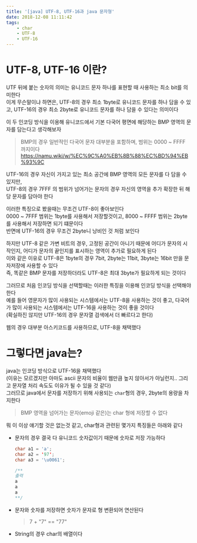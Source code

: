 ```yaml
---
title: '[java] UTF-8, UTF-16과 java 문자형'
date: 2018-12-08 11:11:42
tags:
    - char
    - UTF-8
    - UTF-16
---
```


# UTF-8, UTF-16 이란?
UTF 뒤에 붙는 숫자의 의미는 유니코드 문자 하나를 표현할 때 사용하는 최소 bit를 의미한다  
이게 무슨말이냐 하면은, UTF-8의 경우 최소 1byte로 유니코드 문자를 하나 담을 수 있고, UTF-16의 경우 최소 2byte로 유니코드 문자를 하나 담을 수 있다는 의미이다  

이 두 인코딩 방식을 이용해 유니코드에서 기본 다국어 평면에 해당하는 BMP 영역의 문자를 담는다고 생각해보자  
> BMP의 경우 일반적인 다국어 문자 대부분을 포함하며, 범위는 0000 ~ FFFF 까지이다  
> <https://namu.wiki/w/%EC%9C%A0%EB%8B%88%EC%BD%94%EB%93%9C>  

UTF-16의 경우 자신이 가지고 있는 최소 공간에 BMP 영역의 모든 문자를 다 담을 수 있지만,  
UTF-8의 경우 7FFF 의 범위가 넘어가는 문자의 경우 자신의 영역을 추가 확장한 뒤 해당 문자를 담아야 한다  

이러한 특징으로 봤을때는 무조건 UTF-8이 좋아보인다  
0000 ~ 7FFF 범위는 1byte를 사용해서 저장할것이고, 8000 ~ FFFF 범위는 2byte를 사용해서 저장하면 되기 떄문이다  
반면에 UTF-16의 경우 무조건 2byte니 낭비인 것 처럼 보인다  

하지만 UTF-8 같은 가변 비트의 경우, 고정된 공간이 아니기 때문에 어디가 문자의 시작인지, 어디가 문자의 끝인지를 표시하는 영역이 추가로 필요하게 된다  
이와 같은 이유로 UTF-8은 1byte의 경우 7bit, 2byte는 11bit, 3byte는 16bit 만을 문자저장에 사용할 수 있다  
즉, 똑같은 BMP 문자를 저장하더라도 UTF-8은 최대 3byte가 필요하게 되는 것이다  

그러므로 처음 인코딩 방식을 선택할때는 이러한 특징을 이용해 인코딩 방식을 선택해야 한다  
예를 들어 영문자가 많이 사용되는 시스템에서는 UTF-8을 사용하는 것이 좋고, 다국어가 많이 사용되는 시스템에서는 UTF-16을 사용하는 것이 좋을 것이다  
(확실하진 않지만 UTF-16의 경우 문자열 검색에서 더 빠르다고 한다)  

웹의 경우 대부분 아스키코드를 사용하므로, UTF-8을 채택했다  

# 그렇다면 java는?
java는 인코딩 방식으로 UTF-16을 채택했다  
(이유는 모르겠지만 아마도 ascii 문자의 비율이 웹만큼 높지 않아서가 아닐런지.. 그리고 문자열 처리 속도도 이유가 될 수 있을 것 같다)  
그러므로 java에서 문자를 저장하기 위해 사용되는 `char`형의 경우, 2byte의 용량을 차지한다  
> BMP 영역을 넘어가는 문자(emoji 같은)는 char 형에 저장할 수 없다  

뭐 이 이상 얘기할 것은 없는것 같고, char형과 관련된 몇가지 특징들은 아래와 같다  
- 문자의 경우 결국 다 유니코드 숫자값이기 때문에 숫자로 저장 가능하다  
  ```java
  char a1 = 'a';
  char a2 = '97';
  char a3 = '\u0061';

  /**
  출력
  a
  a
  a
  **/
  ```
- 문자와 숫자를 저장하면 숫자가 문자로 형 변환되어 연산된다
  > 7 + "7" == "77"
- String의 경우 char의 배열이다

<!-- more -->